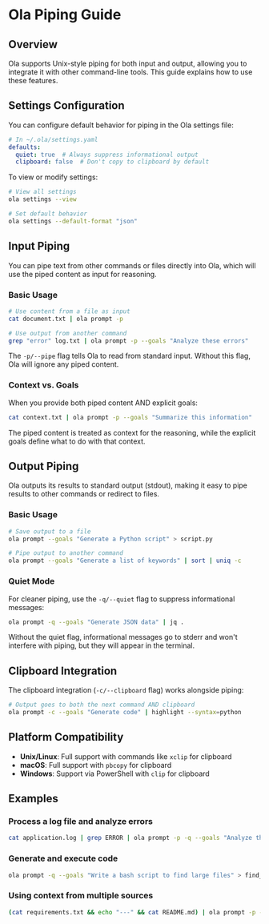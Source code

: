# Ola Piping Guide

## Overview

Ola supports Unix-style piping for both input and output, allowing you to integrate it with other command-line tools. This guide explains how to use these features.

## Settings Configuration

You can configure default behavior for piping in the Ola settings file:

```yaml
# In ~/.ola/settings.yaml
defaults:
  quiet: true  # Always suppress informational output
  clipboard: false  # Don't copy to clipboard by default
```

To view or modify settings:

```bash
# View all settings
ola settings --view

# Set default behavior
ola settings --default-format "json"
```

## Input Piping

You can pipe text from other commands or files directly into Ola, which will use the piped content as input for reasoning.

### Basic Usage

```bash
# Use content from a file as input
cat document.txt | ola prompt -p

# Use output from another command
grep "error" log.txt | ola prompt -p --goals "Analyze these errors"
```

The `-p/--pipe` flag tells Ola to read from standard input. Without this flag, Ola will ignore any piped content.

### Context vs. Goals

When you provide both piped content AND explicit goals:

```bash
cat context.txt | ola prompt -p --goals "Summarize this information"
```

The piped content is treated as context for the reasoning, while the explicit goals define what to do with that context.

## Output Piping

Ola outputs its results to standard output (stdout), making it easy to pipe results to other commands or redirect to files.

### Basic Usage

```bash
# Save output to a file
ola prompt --goals "Generate a Python script" > script.py

# Pipe output to another command
ola prompt --goals "Generate a list of keywords" | sort | uniq -c
```

### Quiet Mode

For cleaner piping, use the `-q/--quiet` flag to suppress informational messages:

```bash
ola prompt -q --goals "Generate JSON data" | jq .
```

Without the quiet flag, informational messages go to stderr and won't interfere with piping, but they will appear in the terminal.

## Clipboard Integration

The clipboard integration (`-c/--clipboard` flag) works alongside piping:

```bash
# Output goes to both the next command AND clipboard
ola prompt -c --goals "Generate code" | highlight --syntax=python
```

## Platform Compatibility

- **Unix/Linux**: Full support with commands like `xclip` for clipboard
- **macOS**: Full support with `pbcopy` for clipboard
- **Windows**: Support via PowerShell with `clip` for clipboard

## Examples

### Process a log file and analyze errors

```bash
cat application.log | grep ERROR | ola prompt -p -q --goals "Analyze these errors and suggest fixes" > error_analysis.txt
```

### Generate and execute code

```bash
ola prompt -q --goals "Write a bash script to find large files" > find_large_files.sh && chmod +x find_large_files.sh && ./find_large_files.sh
```

### Using context from multiple sources

```bash
(cat requirements.txt && echo "---" && cat README.md) | ola prompt -p --goals "Plan the development roadmap based on requirements and README"
```